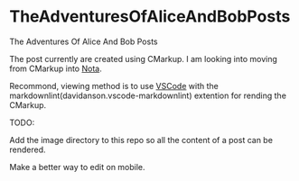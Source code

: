 # TheAdventuresOfAliceAndBobPosts
The Adventures Of Alice And Bob Posts

The post currently are created using CMarkup. I am looking into moving from CMarkup into [Nota](https://nota-lang.org/).

Recommond, viewing method is to use [VSCode](https://code.visualstudio.com/) with the markdownlint(davidanson.vscode-markdownlint) extention for rending the CMarkup.

TODO:

Add the image directory to this repo so all the content of a post can be rendered. 

Make a better way to edit on mobile.
